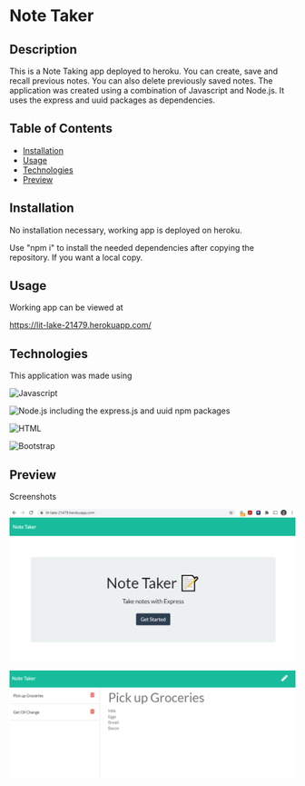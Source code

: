 # Note Taker

## Description
This is a Note Taking app deployed to heroku. You can create, save and recall previous notes. You can also delete previously saved notes. The application was created using a combination of Javascript and Node.js. It uses the express and uuid packages as dependencies.

## Table of Contents
* [Installation](#Installation)
* [Usage](#Usage)
* [Technologies](#Technologies)
* [Preview](#Preview)

## Installation
No installation necessary, working app is deployed on heroku.

Use "npm i" to install the needed dependencies after copying the repository. If you want a local copy.

## Usage
Working app can be viewed at 

https://lit-lake-21479.herokuapp.com/

## Technologies
This application was made using

![Javascript](https://img.shields.io/badge/-JavaScript-yellow?style=for-the-badge&logo=javascript&logoColor=black)

![Node.js](https://img.shields.io/badge/-Node.js-green?style=for-the-badge&logo=node.js&logoColor=black) 
including the express.js and uuid npm packages 

![HTML](https://img.shields.io/badge/-HTML-orange?style=for-the-badge&logo=HTML5&logoColor=black)

![Bootstrap](https://img.shields.io/badge/-Bootstrap-purple?style=for-the-badge&logo=Bootstrap&logoColor=black)

## Preview
Screenshots

![Landing Page](./preview1.png)

![Note Page](./preview2.png)
